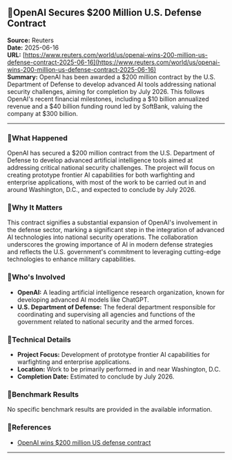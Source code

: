 ## OpenAI Secures $200 Million U.S. Defense Contract

**Source:** Reuters  
**Date:** 2025-06-16  
**URL:** [https://www.reuters.com/world/us/openai-wins-200-million-us-defense-contract-2025-06-16](https://www.reuters.com/world/us/openai-wins-200-million-us-defense-contract-2025-06-16)  
**Summary:** OpenAI has been awarded a $200 million contract by the U.S. Department of Defense to develop advanced AI tools addressing national security challenges, aiming for completion by July 2026. This follows OpenAI's recent financial milestones, including a $10 billion annualized revenue and a $40 billion funding round led by SoftBank, valuing the company at $300 billion.

---

### What Happened
OpenAI has secured a $200 million contract from the U.S. Department of Defense to develop advanced artificial intelligence tools aimed at addressing critical national security challenges. The project will focus on creating prototype frontier AI capabilities for both warfighting and enterprise applications, with most of the work to be carried out in and around Washington, D.C., and expected to conclude by July 2026.

### Why It Matters
This contract signifies a substantial expansion of OpenAI's involvement in the defense sector, marking a significant step in the integration of advanced AI technologies into national security operations. The collaboration underscores the growing importance of AI in modern defense strategies and reflects the U.S. government's commitment to leveraging cutting-edge technologies to enhance military capabilities.

### Who's Involved
- **OpenAI:** A leading artificial intelligence research organization, known for developing advanced AI models like ChatGPT.
- **U.S. Department of Defense:** The federal department responsible for coordinating and supervising all agencies and functions of the government related to national security and the armed forces.

### Technical Details
- **Project Focus:** Development of prototype frontier AI capabilities for warfighting and enterprise applications.
- **Location:** Work to be primarily performed in and near Washington, D.C.
- **Completion Date:** Estimated to conclude by July 2026.

### Benchmark Results
No specific benchmark results are provided in the available information.

### References
- [OpenAI wins $200 million US defense contract](https://www.reuters.com/world/us/openai-wins-200-million-us-defense-contract-2025-06-16)

---